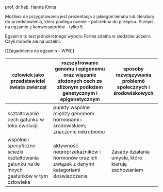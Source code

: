 prof. dr hab. Hanna Kmita

Możliwa do przygotowania jest prezentacja z jakiegoś tematu lub literatury do przedstawienia, która podlega ocenie - potrzebna do przepisu.
Przepis na egzamin z konwersatoriów - tylko 5.

Egzamin to test jednokrotnego wyboru
Forma zdalna w siedzibie uczelni. Czyli moodle ale na uczelni.

[[Zagadnienia na egzamin - WPB]]



| człowiek jako przedstawiciel świata zwierząt                                                | rozszyfrowanie genomu i epigenomu oraz wiązanie złożonych cech ze złlżonym podłożem genetycznym i epigenetycznym | sposoby rozwiązywania problemó społecznych i środowiskowych |
| ------------------------------------------------------------------------------------------- | ---------------------------------------------------------------------------------------------------------------- | ----------------------------------------------------------- |
| kształtowanie cech gatunku w toku ewolucji                                                  | punkty wspólne między genomem hormonami i środowiskiem; znaczenie mikrobiomu                                     |                                                             |
| wspólne i specyficzne ścieżki kształtowania gatunku na tle innych gaatunków w tym człowieka | aktywność neuroprzekaźników i hormonów oraz ich związek z danymi kategoriami doświadczenia                       | Zasady działania umysłu, które kierują zachowaniem          |

